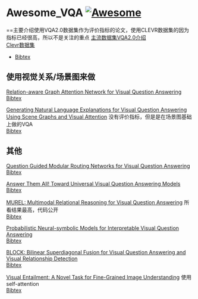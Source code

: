 # Awesome_VQA [![Awesome](https://cdn.rawgit.com/sindresorhus/awesome/d7305f38d29fed78fa85652e3a63e154dd8e8829/media/badge.svg)](https://github.com/waallf/Awesome_VQA)
==主要介绍使用VQA2.0数据集作为评价指标的论文，使用CLEVR数据集的因为指标已经很高，所以不是关注的重点
[主流数据集VQA2.0介绍](https://arxiv.org/pdf/1505.00468.pdf)  
[Clevr数据集](https://arxiv.org/abs/1612.06890)
* [Bibtex](https://dblp.uni-trier.de/rec/bibtex/journals/corr/AntolALMBZP15)
## 使用视觉关系/场景图来做
[Relation-aware Graph Attention Network for Visual Question Answering](https://arxiv.org/pdf/1903.12314.pdf)  
[Bibtex](http://xueshu.baidu.com/u/citation&url=http%3A%2F%2Farxiv.org%2Fabs%2F1903.12314&sign=17cc4cb77edb17296ac50e12a117f52a&diversion=null&t=bib)

[Generating Natural Language Explanations for Visual Question Answering Using Scene Graphs and Visual Attention](https://arxiv.org/pdf/1902.05715.pdf)  没有评价指标，但是是在场景图基础上做的VQA  
[Bibtex](https://dblp.uni-trier.de/rec/bibtex/journals/corr/abs-1902-05715)


## 其他  
[Question Guided Modular Routing Networks for Visual Question Answering](https://arxiv.org/pdf/1904.08324.pdf)  
[Bibtex]()

[Answer Them All! Toward Universal Visual Question Answering Models](https://arxiv.org/pdf/1903.00366.pdf)  
[Bibtex](https://dblp.uni-trier.de/rec/bibtex/journals/corr/abs-1903-00366)

[MUREL: Multimodal Relational Reasoning for Visual Question Answering](https://arxiv.org/pdf/1902.09487.pdf) 所看结果最高，代码公开  
[Bibtex](https://dblp.uni-trier.de/rec/bibtex/journals/corr/abs-1902-09487)

[Probabilistic Neural-symbolic Models for Interpretable Visual Question Answering](https://arxiv.org/pdf/1902.07864.pdf)  
[Bibtex](https://dblp.uni-trier.de/rec/bibtex/journals/corr/abs-1902-07864)

[BLOCK: Bilinear Superdiagonal Fusion for Visual Question Answering and Visual Relationship Detection](https://arxiv.org/pdf/1902.00038.pdf)   
[Bibtex](https://dblp.uni-trier.de/rec/bibtex/journals/corr/abs-1902-00038)  

[Visual Entailment: A Novel Task for Fine-Grained Image Understanding](https://arxiv.org/pdf/1901.06706.pdf) 使用self-attention    
[Bibtex](https://dblp.uni-trier.de/rec/bibtex/journals/corr/abs-1901-06706)

